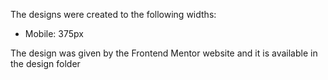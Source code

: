 The designs were created to the following widths:

- Mobile: 375px

The design was given by the Frontend Mentor website and it is available in the design folder
